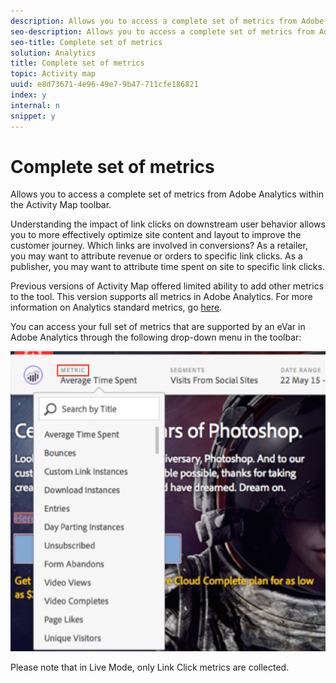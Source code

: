 ```yaml
---
description: Allows you to access a complete set of metrics from Adobe Analytics within the Activity Map toolbar.
seo-description: Allows you to access a complete set of metrics from Adobe Analytics within the Activity Map toolbar.
seo-title: Complete set of metrics
solution: Analytics
title: Complete set of metrics
topic: Activity map
uuid: e8d73671-4e96-49e7-9b47-711cfe186821
index: y
internal: n
snippet: y
---
```


# Complete set of metrics

Allows you to access a complete set of metrics from Adobe Analytics within the Activity Map toolbar.

Understanding the impact of link clicks on downstream user behavior allows you to more effectively optimize site content and layout to improve the customer journey. Which links are involved in conversions? As a retailer, you may want to attribute revenue or orders to specific link clicks. As a publisher, you may want to attribute time spent on site to specific link clicks.

Previous versions of Activity Map offered limited ability to add other metrics to the tool. This version supports all metrics in Adobe Analytics. For more information on Analytics standard metrics, go [here](https://marketing.adobe.com/resources/help/en_US/reference/metrics.html).

You can access your full set of metrics that are supported by an eVar in Adobe Analytics through the following drop-down menu in the toolbar:

![](assets/metrics.png)

Please note that in Live Mode, only Link Click metrics are collected. 
